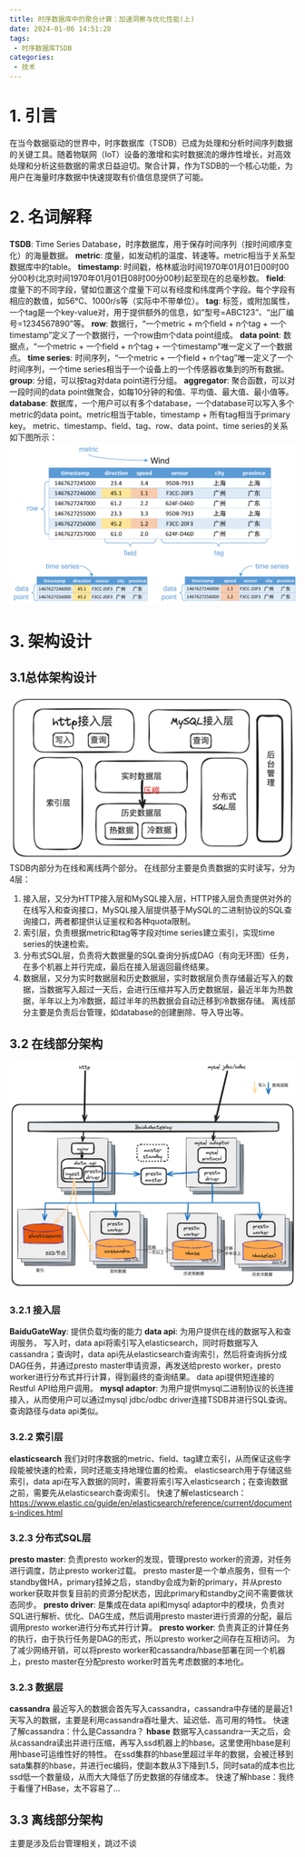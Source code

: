 ```yaml
---
title: 时序数据库中的聚合计算：加速洞察与优化性能(上)
date: 2024-01-06 14:51:28
tags:
 - 时序数据库TSDB
categories:
 - 技术
---
```


# 1. 引言
在当今数据驱动的世界中，时序数据库（TSDB）已成为处理和分析时间序列数据的关键工具。随着物联网（IoT）设备的激增和实时数据流的爆炸性增长，对高效处理和分析这些数据的需求日益迫切。聚合计算，作为TSDB的一个核心功能，为用户在海量时序数据中快速提取有价值信息提供了可能。

# 2. 名词解释
**TSDB**: Time Series Database，时序数据库，用于保存时间序列（按时间顺序变化）的海量数据。
**metric**: 度量，如发动机的温度、转速等。metric相当于关系型数据库中的table。
**timestamp**: 时间戳，格林威治时间1970年01月01日00时00分00秒(北京时间1970年01月01日08时00分00秒)起至现在的总毫秒数。
**field**: 度量下的不同字段，譬如位置这个度量下可以有经度和纬度两个字段。每个字段有相应的数值，如56°C、1000r/s等（实际中不带单位）。
**tag**: 标签，或附加属性，一个tag是一个key-value对，用于提供额外的信息，如“型号=ABC123”、“出厂编号=1234567890”等。
**row**: 数据行，“一个metric + m个field + n个tag + 一个timestamp”定义了一个数据行，一个row由m个data point组成。
**data point**: 数据点，“一个metric + 一个field + n个tag + 一个timestamp”唯一定义了一个数据点。
**time series**: 时间序列，“一个metric + 一个field + n个tag”唯一定义了一个时间序列，一个time series相当于一个设备上的一个传感器收集到的所有数据。
**group**: 分组，可以按tag对data point进行分组。
**aggregator**: 聚合函数，可以对一段时间的data point做聚合，如每10分钟的和值、平均值、最大值、最小值等。
**database**: 数据库，一个用户可以有多个database，一个database可以写入多个metric的data point。metric相当于table，timestamp + 所有tag相当于primary key。
metric、timestamp、field、tag、row、data point、time series的关系如下图所示：
![img_tsdb.png](../images/img_tsdb.png)

# 3. 架构设计 
## 3.1总体架构设计
![img_stauct.png](../images/img_struct.png)
TSDB内部分为在线和离线两个部分。
在线部分主要是负责数据的实时读写，分为4层：
1. 接入层，又分为HTTP接入层和MySQL接入层，HTTP接入层负责提供对外的在线写入和查询接口，MySQL接入层提供基于MySQL的二进制协议的SQL查询接口，两者都提供认证鉴权和各种quota限制。
2. 索引层，负责根据metric和tag等字段对time series建立索引，实现time series的快速检索。
3. 分布式SQL层，负责将大数据量的SQL查询分拆成DAG（有向无环图）任务，在多个机器上并行完成，最后在接入层返回最终结果。
4. 数据层，又分为实时数据层和历史数据层，实时数据层负责存储最近写入的数据，当数据写入超过一天后，会进行压缩并写入历史数据层，最近半年为热数据，半年以上为冷数据，超过半年的热数据会自动迁移到冷数据存储。
   离线部分主要是负责后台管理，如database的创建删除、导入导出等。
## 3.2 在线部分架构
![img_online.png](../images/img_online.png)
### 3.2.1 接入层
**BaiduGateWay**:  提供负载均衡的能力
**data api**: 为用户提供在线的数据写入和查询服务，
写入时，data api将索引写入elasticsearch，同时将数据写入cassandra；查询时，data api先从elasticsearch查询索引，然后将查询拆分成DAG任务，并通过presto master申请资源，再发送给presto worker，presto worker进行分布式并行计算，得到最终的查询结果。
data api提供短连接的Restful API给用户调用。
**mysql adaptor**: 为用户提供mysql二进制协议的长连接接入，从而使用户可以通过mysql jdbc/odbc driver连接TSDB并进行SQL查询。查询路径与data api类似。
### 3.2.2 索引层
**elasticsearch**
我们对时序数据的metric、field、tag建立索引，从而保证这些字段能被快速的检索，同时还能支持地理位置的检索。
elasticsearch用于存储这些索引，data api在写入数据的同时，需要将索引写入elasticsearch；在查询数据之前，需要先从elasticsearch查询索引。
快速了解elasticsearch：https://www.elastic.co/guide/en/elasticsearch/reference/current/documents-indices.html
### 3.2.3 分布式SQL层
**presto master**: 负责presto worker的发现，管理presto worker的资源，对任务进行调度，防止presto worker过载。
presto master是一个单点服务，但有一个standby做HA，primary挂掉之后，standby会成为新的primary，并从presto worker获取并恢复目前的资源分配状态，因此primary和standby之间不需要做状态同步。
**presto driver**: 是集成在data api和mysql adaptor中的模块，负责对SQL进行解析、优化、DAG生成，然后调用presto master进行资源的分配，最后调用presto worker进行分布式并行计算。
**presto worker**: 负责真正的计算任务的执行，由于执行任务是DAG的形式，所以presto worker之间存在互相访问。
为了减少网络开销，可以将presto worker和cassandra/hbase部署在同一个机器上，presto master在分配presto worker时首先考虑数据的本地化。
### 3.2.3 数据层
**cassandra**
最近写入的数据会首先写入cassandra，cassandra中存储的是最近1天写入的数据，主要是利用cassandra吞吐量大、延迟低、高可用的特性。
快速了解cassandra：什么是Cassandra？
**hbase**
数据写入cassandra一天之后，会从cassandra读出并进行压缩，再写入ssd机器上的hbase。这里使用hbase是利用hbase可运维性好的特性。
在ssd集群的hbase里超过半年的数据，会被迁移到sata集群的hbase，并进行ec编码，使副本数从3下降到1.5，同时sata的成本也比ssd低一个数量级，从而大大降低了历史数据的存储成本。
快速了解hbase：我终于看懂了HBase，太不容易了...
## 3.3 离线部分架构
主要是涉及后台管理相关，跳过不谈

